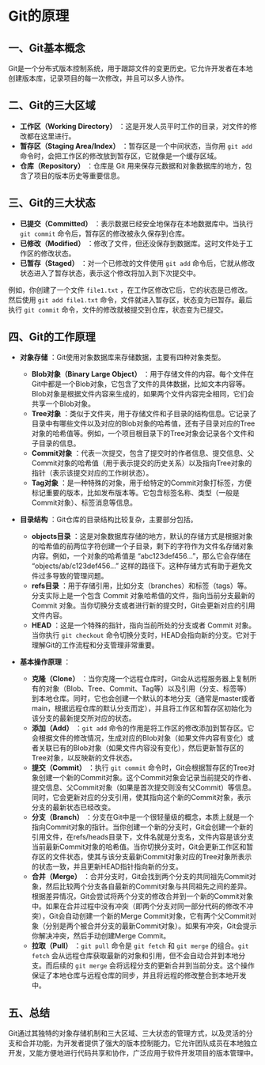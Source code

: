 # Git的原理

## 一、Git基本概念

Git是一个分布式版本控制系统，用于跟踪文件的变更历史。它允许开发者在本地创建版本库，记录项目的每一次修改，并且可以多人协作。

## 二、Git的三大区域

  * **工作区（Working Directory）** ：这是开发人员平时工作的目录，对文件的修改都在这里进行。
  * **暂存区（Staging Area/Index）** ：暂存区是一个中间状态，当你用 `git add` 命令时，会把工作区的修改放到暂存区，它就像是一个缓存区域。
  * **仓库（Repository）** ：仓库是 Git 用来保存元数据和对象数据库的地方，包含了项目的版本历史等重要信息。

## 三、Git的三大状态

  * **已提交（Committed）** ：表示数据已经安全地保存在本地数据库中。当执行 `git commit` 命令后，暂存区的修改被永久保存到仓库。
  * **已修改（Modified）** ：修改了文件，但还没保存到数据库。这时文件处于工作区的修改状态。
  * **已暂存（Staged）** ：对一个已修改的文件使用 `git add` 命令后，它就从修改状态进入了暂存状态，表示这个修改将加入到下次提交中。

例如，你创建了一个文件 `file1.txt` ，在工作区修改它后，它的状态是已修改。然后使用 `git add file1.txt` 命令，文件就进入暂存区，状态变为已暂存。最后执行 `git commit` 命令，文件的修改就被提交到仓库，状态变为已提交。

## 四、Git的工作原理

  * **对象存储** ：Git使用对象数据库来存储数据，主要有四种对象类型。
    * **Blob对象（Binary Large Object）** ：用于存储文件的内容。每个文件在Git中都是一个Blob对象，它包含了文件的具体数据，比如文本内容等。Blob对象是根据文件内容来生成的，如果两个文件内容完全相同，它们会共享一个Blob对象。
    * **Tree对象** ：类似于文件夹，用于存储文件和子目录的结构信息。它记录了目录中有哪些文件以及对应的Blob对象的哈希值，还有子目录对应的Tree对象的哈希值等。例如，一个项目根目录下的Tree对象会记录各个文件和子目录的信息。
    * **Commit对象** ：代表一次提交，包含了提交时的作者信息、提交信息、父Commit对象的哈希值（用于表示提交的历史关系）以及指向Tree对象的指针（表示该提交对应的工作树状态）。
    * **Tag对象** ：是一种特殊的对象，用于给特定的Commit对象打标签，方便标记重要的版本，比如发布版本等。它包含标签名称、类型（一般是Commit对象）、标签消息等信息。

  * **目录结构** ：Git仓库的目录结构比较复杂，主要部分包括。
    * **objects目录** ：这是对象数据库存储的地方，默认的存储方式是根据对象的哈希值的前两位字符创建一个子目录，剩下的字符作为文件名存储对象内容。例如，一个对象的哈希值是 “abc123def456...”，那么它会存储在 “objects/ab/c123def456...” 这样的路径下。这种存储方式有助于避免文件过多导致的管理问题。
    * **refs目录** ：用于存储引用，比如分支（branches）和标签（tags）等。分支实际上是一个包含 Commit 对象哈希值的文件，指向当前分支最新的 Commit 对象。当你切换分支或者进行新的提交时，Git会更新对应的引用文件内容。
    * **HEAD** ：这是一个特殊的指针，指向当前所处的分支或者 Commit 对象。当你执行 `git checkout` 命令切换分支时，HEAD会指向新的分支。它对于理解Git的工作流程和分支管理非常重要。

  * **基本操作原理** ：
    * **克隆（Clone）** ：当你克隆一个远程仓库时，Git会从远程服务器上复制所有的对象（Blob、Tree、Commit、Tag等）以及引用（分支、标签等）到本地仓库。同时，它也会创建一个默认的本地分支（通常是master或者main，根据远程仓库的默认分支而定），并且将工作区和暂存区初始化为该分支的最新提交所对应的状态。
    * **添加（Add）** ：`git add` 命令的作用是将工作区的修改添加到暂存区。它会根据文件的修改情况，生成对应的Blob对象（如果文件内容有变化）或者关联已有的Blob对象（如果文件内容没有变化），然后更新暂存区的Tree对象，以反映新的文件状态。
    * **提交（Commit）** ：执行 `git commit` 命令时，Git会根据暂存区的Tree对象创建一个新的Commit对象。这个Commit对象会记录当前提交的作者、提交信息、父Commit对象（如果是首次提交则没有父Commit）等信息。同时，它会更新对应的分支引用，使其指向这个新的Commit对象，表示分支的最新状态已经改变。
    * **分支（Branch）** ：分支在Git中是一个很轻量级的概念，本质上就是一个指向Commit对象的指针。当你创建一个新的分支时，Git会创建一个新的引用文件，在refs/heads目录下，文件名就是分支名，文件内容是该分支当前最新Commit对象的哈希值。当你切换分支时，Git会更新工作区和暂存区的文件状态，使其与该分支最新Commit对象对应的Tree对象所表示的状态一致，并且更新HEAD指针指向新的分支。
    * **合并（Merge）** ：合并分支时，Git会找到两个分支的共同祖先Commit对象，然后比较两个分支各自最新的Commit对象与共同祖先之间的差异。根据差异情况，Git会尝试将两个分支的修改合并到一个新的Commit对象中。如果在合并过程中没有冲突（即两个分支对同一部分代码的修改不冲突），Git会自动创建一个新的Merge Commit对象，它有两个父Commit对象（分别是两个被合并分支的最新Commit对象）。如果有冲突，Git会提示你解决冲突，然后手动创建Merge Commit。
    * **拉取（Pull）** ：`git pull` 命令是 `git fetch` 和 `git merge` 的组合。`git fetch` 会从远程仓库获取最新的对象和引用，但不会自动合并到本地分支。而后续的 `git merge` 会将远程分支的更新合并到当前分支。这个操作保证了本地仓库与远程仓库的同步，并且将远程的修改整合到本地开发中。

## 五、总结

Git通过其独特的对象存储机制和三大区域、三大状态的管理方式，以及灵活的分支和合并功能，为开发者提供了强大的版本控制能力。它允许团队成员在本地独立开发，又能方便地进行代码共享和协作，广泛应用于软件开发项目的版本管理中。